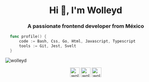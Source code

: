 <h1 align="center">Hi 👋, I'm Wolleyd</h1>

<h3 align="center">A passionate frontend developer from México</h3>

```go
  func profile() {
      code := Bash, Css, Go, Html, Javascript, Typescript
      tools := Git, Jest, Svelt
  }
```

<p><img align="center" src="https://github-readme-stats.vercel.app/api/top-langs/?username=wolleyd&layout=compact" alt="wolleyd" /></p>
<p align="center">
<a href="https://twitter.com/wolleyd" target="blank"><img align="center" src="https://cdn.jsdelivr.net/npm/simple-icons@3.0.1/icons/twitter.svg" alt="wolleyd" height="30" width="30" /></a>
<a href="https://linkedin.com/in/wolleyd" target="blank"><img align="center" src="https://cdn.jsdelivr.net/npm/simple-icons@3.0.1/icons/linkedin.svg" alt="wolleyd" height="30" width="30" /></a>
<a href="https://www.youtube.com/c/wolleyd" target="blank"><img align="center" src="https://cdn.jsdelivr.net/npm/simple-icons@3.0.1/icons/youtube.svg" alt="wolleyd" height="30" width="30" /></a>
</p>


